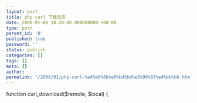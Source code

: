 ```yaml
---
layout: post
title: php curl 下载文件
date: 2008-01-06 18:28:00.000000000 +08:00
type: post
parent_id: '0'
published: true
password: ''
status: publish
categories: []
tags: []
meta: {}
author: 
permalink: "/2008/01/php-curl-%e4%b8%8b%e8%bd%bd%e6%96%87%e4%bb%b6.html"
---
```

function curl\_download($remote, $local) {
